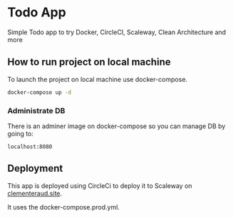# Todo App
Simple Todo app to try Docker, CircleCI, Scaleway, Clean Architecture and more

## How to run project on local machine

To launch the project on local machine use docker-compose.

```sh
docker-compose up -d
```
### Administrate DB

There is an adminer image on docker-compose so you can manage DB by going to:
```
localhost:8080
```

## Deployment

This app is deployed using CircleCi to deploy it to Scaleway on [clementeraud.site](clementeraud.site).

It uses the docker-compose.prod.yml.
